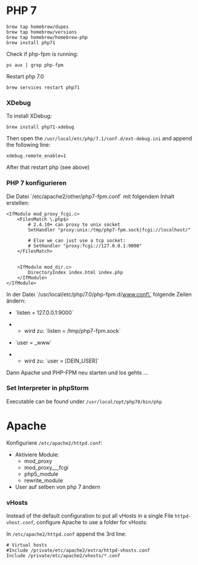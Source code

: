 # PHP 7

```
brew tap homebrew/dupes
brew tap homebrew/versions
brew tap homebrew/homebrew-php
brew install php71
```

Check if php-fpm is running:

```
ps aux | grep php-fpm
```

Restart php 7.0

```
brew services restart php71
```

### XDebug

To install XDebug:

```
brew install php71-xdebug
```

Then open the `/usr/local/etc/php/7.1/conf.d/ext-debug.ini` and append the following line:

```
xdebug.remote_enable=1
```

After that restart php \(see above\)

### PHP 7 konfigurieren

Die Datei \`/etc/apache2/other/php7-fpm.conf\` mit folgendem Inhalt erstellen:

```
<IfModule mod_proxy_fcgi.c>
    <FilesMatch \.php$>
        # 2.4.10+ can proxy to unix socket
        SetHandler "proxy:unix:/tmp/php7-fpm.sock|fcgi://localhost/"

        # Else we can just use a tcp socket:
        # SetHandler "proxy:fcgi://127.0.0.1:9000"
    </FilesMatch>


    <IfModule mod_dir.c>
        DirectoryIndex index.html index.php
    </IfModule>
</IfModule>
```

In der Datei \`/usr/local/etc/php/7.0/php-fpm.d/www.conf\` folgende Zeilen ändern:

* \`listen = 127.0.0.1:9000\`

* * wird zu: \`listen = /tmp/php7-fpm.sock\`
* \`user = \_www\`

* * wird zu: \`user = \[DEIN\_USER\]\`

Dann Apache und PHP-FPM neu starten und los gehts …

### Set Interpreter in phpStorm

Executable can be found under `/usr/local/opt/php70/bin/php`

# Apache

Konfiguriere `/etc/apache2/httpd.conf`:

* Aktiviere Module:
  * mod\_proxy
  * mod\_proxy\_\_\_fcgi
  * php5\_module
  * rewrite\_module
* User auf selben von php 7 ändern

### vHosts

Instead of the default configuration to put all vHosts in a single File `httpd-vhost.conf`, configure Apache to use a folder for vHosts:

In `/etc/apache2/httpd.conf` append the 3rd line:

```
# Virtual hosts
#Include /private/etc/apache2/extra/httpd-vhosts.conf
Include /private/etc/apache2/vhosts/*.conf
```



